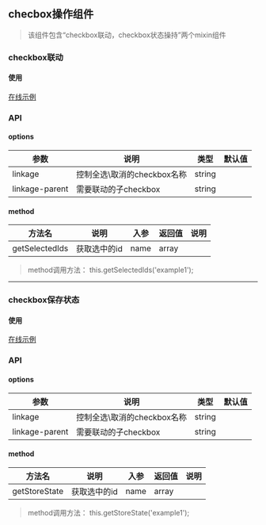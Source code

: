 ## checbox操作组件
> 该组件包含“checkbox联动，checkbox状态操持”两个mixin组件

### checkbox联动
#### 使用

<a href="https://magix-components.github.io/magix-components/#!/mx-checkbox/linkage" target="_blank">在线示例</a>

### API

#### options
| 参数 | 说明 | 类型 | 默认值 |
| -------- | -------- | -------- | -------- |
| linkage    | 控制全选\取消的checkbox名称 | string |  |
| linkage-parent     | 需要联动的子checkbox | string | &nbsp; |

#### method

| 方法名 | 说明 | 入参 | 返回值 | 说明 |
| -------- | -------- | -------- | -------- | -------- |
| getSelectedIds | 获取选中的id | name | array | &nbsp; |

> method调用方法： this.getSelectedIds('example1');


---

### checkbox保存状态
#### 使用

<a href="https://magix-components.github.io/magix-components/#!/mx-checkbox/storestate" target="_blank">在线示例</a>

### API

#### options
| 参数 | 说明 | 类型 | 默认值 |
| -------- | -------- | -------- | -------- |
| linkage    | 控制全选\取消的checkbox名称 | string |  |
| linkage-parent     | 需要联动的子checkbox | string | &nbsp; |

#### method

| 方法名 | 说明 | 入参 | 返回值 | 说明 |
| -------- | -------- | -------- | -------- | -------- |
| getStoreState | 获取选中的id | name | array | &nbsp; |

> method调用方法： this.getStoreState('example1');


